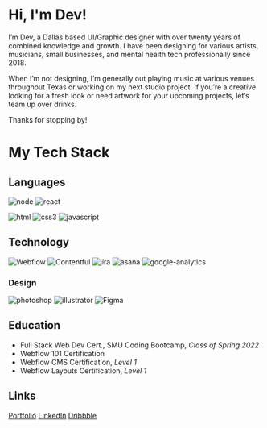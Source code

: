 <!--
**wulfsounds/wulfsounds** is a ✨ _special_ ✨ repository because its `README.md` (this file) appears on your GitHub profile.

Here are some ideas to get you started:

- 🔭 I’m currently working on ...
- 🌱 I’m currently learning ...
- 👯 I’m looking to collaborate on ...
- 🤔 I’m looking for help with ...
- 💬 Ask me about ...
- 📫 How to reach me: ...
- 😄 Pronouns: ...
- ⚡ Fun fact: ...
-->

# Hi, I'm Dev!

I’m Dev, a Dallas based UI/Graphic designer with over twenty years of combined knowledge and growth. I have been designing for various artists, musicians, small businesses, and mental health tech professionally since 2018. 

When I’m not designing, I’m generally out playing music at various venues throughout Texas or working on my next studio project. If you’re a creative looking for a fresh look or need artwork for your upcoming projects, let’s team up over drinks. 

Thanks for stopping by!

# My Tech Stack

## Languages

![node](https://img.shields.io/badge/Node.js-339933?style=for-the-badge&logo=nodedotjs&logoColor=white)
![react](https://img.shields.io/badge/React-20232A?style=for-the-badge&logo=react&logoColor=61DAFB)

![html](https://img.shields.io/badge/HTML5-E34F26?style=for-the-badge&logo=html5&logoColor=white)
![css3](https://img.shields.io/badge/CSS3-1572B6?style=for-the-badge&logo=css3&logoColor=white)
![javascript](https://img.shields.io/badge/JavaScript-323330?style=for-the-badge&logo=javascript&logoColor=F7DF1E)

## Technology

![Webflow](https://img.shields.io/badge/Webflow-146EF5.svg?style=for-the-badge&logo=Webflow&logoColor=white)
![Contentful](https://img.shields.io/badge/Contentful-2478CC.svg?style=for-the-badge&logo=Contentful&logoColor=white)
![jira](https://img.shields.io/badge/Jira%20Software-0052CC.svg?style=for-the-badge&logo=Jira-Software&logoColor=white)
![asana](https://img.shields.io/badge/Asana-F06A6A.svg?style=for-the-badge&logo=Asana&logoColor=white)
![google-analytics](https://img.shields.io/badge/Google%20Analytics-E37400.svg?style=for-the-badge&logo=Google-Analytics&logoColor=white)


### Design
![photoshop](https://img.shields.io/badge/Adobe%20Photoshop-31A8FF?style=for-the-badge&logo=Adobe%20Photoshop&logoColor=black)
![illustrator](https://img.shields.io/badge/Adobe%20Illustrator-FF9A00?style=for-the-badge&logo=adobe%20illustrator&logoColor=white)
![Figma](https://img.shields.io/badge/figma-%23F24E1E.svg?style=for-the-badge&logo=figma&logoColor=white)

## Education
- Full Stack Web Dev Cert., SMU Coding Bootcamp, _Class of Spring 2022_
- Webflow 101 Certification
- Webflow CMS Certification, _Level 1_
- Webflow Layouts Certification, _Level 1_
  

## Links
[Portfolio](https://devwulf.squarespace.com/)
[LinkedIn](https://www.linkedin.com/in/devwulf/)
[Dribbble](https://www.dribbble.com/wulfsounds)  
